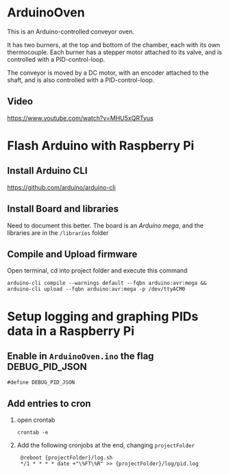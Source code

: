 # ArduinoOven

This is an Arduino-controlled conveyor oven.

It has two burners, at the top and bottom of the chamber, each with its own thermocouple. Each burner has a stepper motor attached to its valve, and is controlled with a PID-control-loop.

The conveyor is moved by a DC motor, with an encoder attached to the shaft, and is also controlled with a PID-control-loop.

## Video

https://www.youtube.com/watch?v=MHU5xQRTyus


# Flash Arduino with Raspberry Pi

## Install Arduino CLI

https://github.com/arduino/arduino-cli

## Install Board and libraries

Need to document this better. The board is an *Arduino mega*, and the libraries are in the `/libraries` folder

## Compile and Upload firmware

Open terminal, cd into project folder and execute this command

    arduino-cli compile --warnings default --fqbn arduino:avr:mega &&
    arduino-cli upload --fqbn arduino:avr:mega -p /dev/ttyACM0


# Setup logging and graphing PIDs data in a Raspberry Pi

## Enable in `ArduinoOven.ino` the flag DEBUG_PID_JSON

    #define DEBUG_PID_JSON

## Add entries to cron

1. open crontab

       crontab -e

2. Add the following cronjobs at the end, changing `projectFolder`

        @reboot {projectFolder}/log.sh
        */1 * * * * date +"\%FT\%R" >> {projectFolder}/log/pid.log